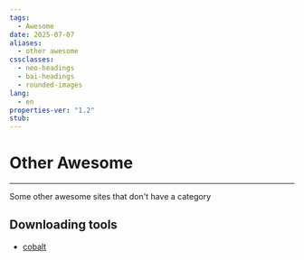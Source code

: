 ```yaml
---
tags:
  - Awesome
date: 2025-07-07
aliases:
  - other awesome
cssclasses:
  - neo-headings
  - bai-headings
  - rounded-images
lang:
  - en
properties-ver: "1.2"
stub:
---
```

# Other Awesome

***
Some other awesome sites that don't have a category

## Downloading tools
- [cobalt](https://cobalt.tools/)